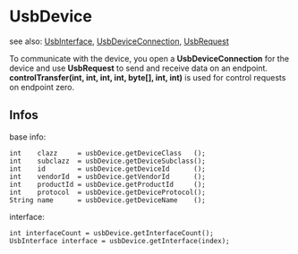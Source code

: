 # UsbDevice

see also: [UsbInterface](UsbInterface.md), [UsbDeviceConnection](UsbDeviceConnection.md), [UsbRequest](UsbRequest.md)

To communicate with the device, you open a **UsbDeviceConnection** for the device and use **UsbRequest** to send and receive data on an endpoint. **controlTransfer(int, int, int, int, byte[], int, int)** is used for control requests on endpoint zero.

## Infos

base info:

    int    clazz     = usbDevice.getDeviceClass   ();
    int    subclazz  = usbDevice.getDeviceSubclass();
    int    id        = usbDevice.getDeviceId      ();
    int    vendorId  = usbDevice.getVendorId      ();
    int    productId = usbDevice.getProductId     ();
    int    protocol  = usbDevice.getDeviceProtocol();
    String name      = usbDevice.getDeviceName    ();

interface:

    int interfaceCount = usbDevice.getInterfaceCount();
    UsbInterface interface = usbDevice.getInterface(index);